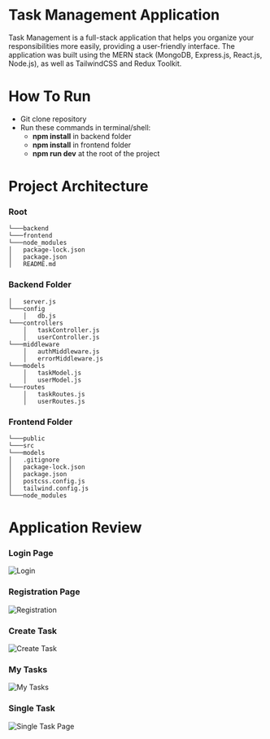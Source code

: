 # Task Management Application
Task Management is a full-stack application that helps you organize your responsibilities more easily, providing a user-friendly interface. The application was built using the MERN stack (MongoDB, Express.js, React.js, Node.js), as well as TailwindCSS and Redux Toolkit. 

# How To Run
- Git clone repository
- Run these commands in terminal/shell:
  -  <b>npm install</b> in backend folder
  -  <b>npm install</b> in frontend folder
  -  <b>npm run dev</b> at the root of the project 

# Project Architecture

### Root
```   
└───backend
└───frontend
└───node_modules
│   package-lock.json 
│   package.json 
│   README.md
```

### Backend Folder
```
│   server.js    
└───config
    │   db.js
└───controllers
    │   taskController.js
    │   userController.js
└───middleware
    │   authMiddleware.js
    │   errorMiddleware.js
└───models
    │   taskModel.js
    │   userModel.js
└───routes
    │   taskRoutes.js
    │   userRoutes.js
```

### Frontend Folder
```   
└───public
└───src
└───models
│   .gitignore 
│   package-lock.json 
│   package.json
│   postcss.config.js
│   tailwind.config.js
└───node_modules
```

# Application Review

### Login Page
![Login](https://user-images.githubusercontent.com/84568841/156769319-5efa36e4-3736-4de7-98f9-5e55be844884.png)

### Registration Page
![Registration](https://user-images.githubusercontent.com/84568841/156769445-a878e296-9c58-45f3-b3ca-75519aca25f4.png)

### Create Task
![Create Task](https://user-images.githubusercontent.com/84568841/156769560-c0b82db8-7914-4967-88f2-fd9ee3d86d5e.png)

### My Tasks
![My Tasks](https://user-images.githubusercontent.com/84568841/156769582-bfc378f7-9b7a-4798-b43e-e60ccfe25b6a.png)

### Single Task
![Single Task Page](https://user-images.githubusercontent.com/84568841/156769617-a8ca8d3a-81a3-4fda-ac84-ba8f84aa5f44.png)



